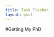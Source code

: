 ```yaml
---
title: Task Tracker
layout: post
---
```

#Getting My PhD

<br>
<br>
<style>

circle,
path {
  cursor: pointer;
}

circle {
  fill: none;
  pointer-events: all;
}

#tooltip { background-color: white;
			  padding: 3px 5px;
			  border: 1px solid black;
			  text-align: center;}

html {
	font-family: sans-serif;
	
}
</style>
<script src="http://d3js.org/d3.v3.min.js"></script>
<div class="task"></div>
<script src="/js/task.js"></script> 

